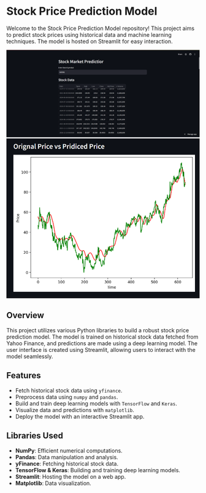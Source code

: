 # Stock Price Prediction Model

Welcome to the Stock Price Prediction Model repository! This project aims to predict stock prices using historical data and machine learning techniques. The model is hosted on Streamlit for easy interaction.

![Project Banner](Images/Home_Page.png)
![Project_Banner](Images/Output_Image.png)

## Overview

This project utilizes various Python libraries to build a robust stock price prediction model. The model is trained on historical stock data fetched from Yahoo Finance, and predictions are made using a deep learning model. The user interface is created using Streamlit, allowing users to interact with the model seamlessly.

## Features

- Fetch historical stock data using `yfinance`.
- Preprocess data using `numpy` and `pandas`.
- Build and train deep learning models with `TensorFlow` and `Keras`.
- Visualize data and predictions with `matplotlib`.
- Deploy the model with an interactive Streamlit app.

## Libraries Used

- **NumPy**: Efficient numerical computations.
- **Pandas**: Data manipulation and analysis.
- **yFinance**: Fetching historical stock data.
- **TensorFlow & Keras**: Building and training deep learning models.
- **Streamlit**: Hosting the model on a web app.
- **Matplotlib**: Data visualization.
